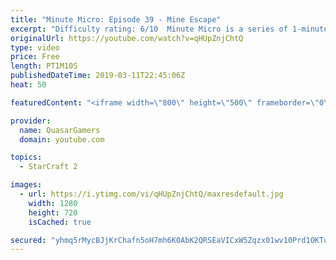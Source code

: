 ```yaml
---
title: "Minute Micro: Episode 39 - Mine Escape"
excerpt: "Difficulty rating: 6/10  Minute Micro is a series of 1-minute videos explaining how to perform common micro techniques. This episode is on running from mine drops.  twitch.tv/Quasarprintf"
originalUrl: https://youtube.com/watch?v=qHUpZnjChtQ
type: video
price: Free
length: PT1M10S
publishedDateTime: 2019-03-11T22:45:06Z
heat: 50

featuredContent: "<iframe width=\"800\" height=\"500\" frameborder=\"0\" src=\"https://www.youtube.com/embed/qHUpZnjChtQ\" allow=\"accelerometer; autoplay; encrypted-media; gyroscope; picture-in-picture\" allowfullscreen></iframe>"

provider:
  name: QuasarGamers
  domain: youtube.com

topics:
  - StarCraft 2

images:
  - url: https://i.ytimg.com/vi/qHUpZnjChtQ/maxresdefault.jpg
    width: 1280
    height: 720
    isCached: true

secured: "yhmq5rMycBJjKrChafn5oH7mh6K0AbK2QRSEaVICxW5Zqzx01wv10Prd1OKTukgk3vgsO8Ul6FnnVl1XDX0zVIQ9Y/kUPml0R80G4Pne8TgT6yaPfavZVCXnj3DCrN//I2qfCXEZqB1qbpBaynQ2SMiFdyiYC3965uYKE0HgVjI9SY6X2U6o3qfRKmFOALRaCwmKMm2bt/2yN93jysM4PbGiiGi++oWLY3ZtkaP3t1gajE1zpEyimi46FBqwLhOW7ypB0xWFkUOniBc6GTnKuzzEXcc2ZJitS13P6wz4d0tUdR9/9W6HazNxLn/5XNvKZnAR/Re1J3Opm/xLu4kCUtJxF+YS7/8YhnE7WQDN7yJbBtqLRFBeBtKp7xV3ADKBIoDvnOPojnGdMOdD51NULtuJQrDKnbZbEUq4Zh6gF1M=;UUn6wD+h5WXzpEN6kITILg=="
---
```


